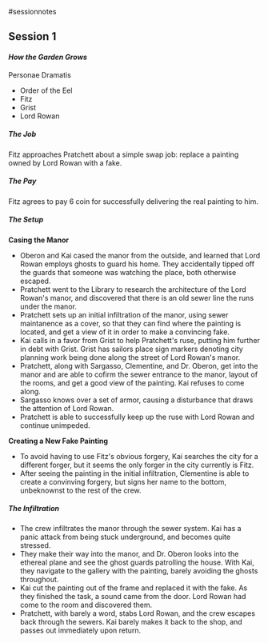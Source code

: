 #sessionnotes

## Session 1
#### *How the Garden Grows*

Personae Dramatis
- Order of the Eel
- Fitz
- Grist
- Lord Rowan

##### The Job
Fitz approaches Pratchett about a simple swap job: replace a painting owned by Lord Rowan with a fake. 

##### The Pay
Fitz agrees to pay 6 coin for successfully delivering the real painting to him.

##### The Setup
**Casing the Manor**
- Oberon and Kai cased the manor from the outside, and learned that Lord Rowan employs ghosts to guard his home. They accidentally tipped off the guards that someone was watching the place, both otherwise escaped.
- Pratchett went to the Library to research the architecture of the Lord Rowan's manor, and discovered that there is an old sewer line the runs under the manor. 
- Pratchett sets up an initial infiltration of the manor, using sewer maintanence as a cover, so that they can find where the painting is located, and get a view of it in order to make a convincing fake. 
- Kai calls in a favor from Grist to help Pratchett's ruse, putting him further in debt with Grist. Grist has sailors place sign markers denoting city planning work being done along the street of Lord Rowan's manor.
- Pratchett, along with Sargasso, Clementine, and Dr. Oberon, get into the manor and are able to cofirm the sewer entrance to the manor, layout of the rooms, and get a good view of the painting. Kai refuses to come along.
- Sargasso knows over a set of armor, causing a disturbance that draws the attention of Lord Rowan. 
- Pratchett is able to successfully keep up the ruse with Lord Rowan and continue unimpeded.

**Creating a New Fake Painting**
- To avoid having to use Fitz's obvious forgery, Kai searches the city for a different forger, but it seems the only forger in the city currently is Fitz.
- After seeing the painting in the initial infiltration, Clementine is able to create a convinving forgery, but signs her name to the bottom, unbeknownst to the rest of the crew.

##### The Infiltration
- The crew infiltrates the manor through the sewer system. Kai has a panic attack from being stuck underground, and becomes quite stressed.
- They make their way into the manor, and Dr. Oberon looks into the ethereal plane and see the ghost guards patrolling the house. With Kai, they navigate to the gallery with the painting, barely avoiding the ghosts throughout. 
- Kai cut the painting out of the frame and replaced it with the fake. As they finished the task, a sound came from the door. Lord Rowan had come to the room and discovered them.
- Pratchett, with barely a word, stabs Lord Rowan, and the crew escapes back through the sewers. Kai barely makes it back to the shop, and passes out immediately upon return.
